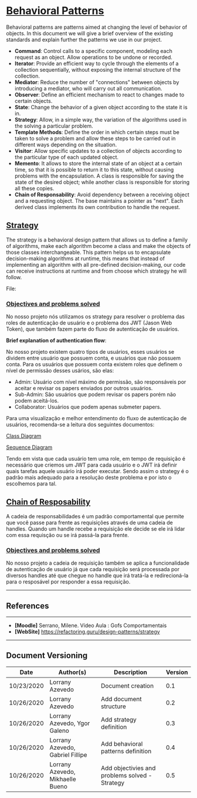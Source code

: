 <span id="sp"></span>
# **<a href="#sp">Behavioral Patterns</a>**

Behavioral patterns are patterns aimed at changing the level of behavior of objects. In this document we will give a brief overview of the existing standards and explain further the patterns we use in our project.

- **Command**: Control calls to a specific component, modeling each request as an object. Allow operations to be undone or recorded.
- **Iterator**: Provide an efficient way to cycle through the elements of a collection sequentially, without exposing the internal structure of the collection.
- **Mediator**: Reduce the number of "connections" between objects by introducing a mediator, who will carry out all communication.
- **Observer**: Define an efficient mechanism to react to changes made to certain objects.
- **State**: Change the behavior of a given object according to the state it is in.
- **Strategy**: Allow, in a simple way, the variation of the algorithms used in the
solving a particular problem.
- **Template Methods**: Define the order in which certain steps must be taken to solve a problem and allow these steps to be carried out in different ways depending on the situation.
- **Visitor**: Allow specific updates to a collection of objects according to the particular type of each updated object.
- **Memento**: It allows to store the internal state of an object at a certain time, so that it is possible to return it to this state, without causing problems with the encapsulation. A class is responsible for saving the state of the desired object; while another class is responsible for storing all these copies.
- **Chain of Responsability**: Avoid dependency between a receiving object and a requesting object. The base maintains a pointer as "next". Each derived class implements its own contribution to handle the request.


<span id="adp"></span>
## <a href="#adp">Strategy</a>

The strategy is a behavioral design pattern that allows us to define a family of algorithms, make each algorithm become a class and make the objects of those classes interchangeable. This pattern helps us to encapsulate decision-making algorithms at runtime, this means that instead of implementing an algorithm with all pre-defined decision-making, our code can receive instructions at runtime and from choose which strategy he will follow.



File: <a href="" target="blank"></a>


<span id="OB"></span>
### <a href="#OB">Objectives and problems solved</a>

No nosso projeto nós utilizamos os strategy para resolver o problema das roles de autenticação de usuário e o problema dos JWT (Jason Web Token), que também fazem parte do fluxo de autenticação de usuários.

 **Brief explanation of authentication flow**: 

No nosso projeto existem quatro tipos de usuários, esses usuários se dividem entre usuário que possuem conta, e usuários que não possuem conta. Para os usuários que possuem conta existem roles que definem o nível de permissão desses usários, são elas:

- Admin: Usuário com nível máximo de permissão, são responsáveis por aceitar e revisar os papers enviados por outros usuários.
- Sub-Admin: São usuários que podem revisar os papers porém não podem aceitá-los.
- Collaborator: Usuários que podem apenas submeter papers. 

Para uma visualização e melhor entendimento do fluxo de autenticação de usuários, recomenda-se a leitura dos seguintes documentos: 

[Class Diagram](../traditionalModeling/staticDiagrams/classDiagram.md)

[Sequence Diagram](../traditionalModeling/dynamicDiagrams/sequenceDiagram.md)

Tendo em vista que cada usuário tem uma role, em tempo de requisição é necessário que criemos um JWT para cada usuário e o JWT irá definir quais tarefas aquele usuário irá poder executar. Sendo assim o strategy é o padrão mais adequado para a resolução deste problema e por isto o escolhemos para tal. 


<span id="dec"></span>
## <a href="#dec">Chain of Resposability</a>

A cadeia de responsabilidades é um padrão comportamental que permite que você passe para frente as requisições através de uma cadeia de handles. Quando um handle recebe a requisição ele decide se ele irá lidar com essa requisção ou se irá passá-la para frente. 

<span id="OB"></span>
### <a href="#OB">Objectives and problems solved</a>

No nosso projeto a cadeia de requisição também se aplica a funcionalidade de autenticação de usuário já que cada requisição será processada por diversos handles até que chegue no handle que irá tratá-la e redirecioná-la para o resposável por responder a essa requisição.


---
## References
---

- **[Moodle]** Serrano, Milene. Vídeo Aula : Gofs Comportamentais
- **[WebSite]** <a href="deco">https://refactoring.guru/design-patterns/strategy</a>


---

## Document Versioning

| Date | Author(s) | Description | Version |
|------|-------|-----------|--------|
| 10/23/2020 | Lorrany Azevedo | Document creation | 0.1 |
| 10/26/2020 | Lorrany Azevedo| Add document structure | 0.2 |
| 10/26/2020 | Lorrany Azevedo, Ygor Galeno | Add strategy definition | 0.3 |
| 10/26/2020 | Lorrany Azevedo, Gabriel Fillipe | Add behavioral patterns definition | 0.4 |
| 10/26/2020 | Lorrany Azevedo, Mikhaelle Bueno | Add objectivies and problems solved - Strategy | 0.5|
